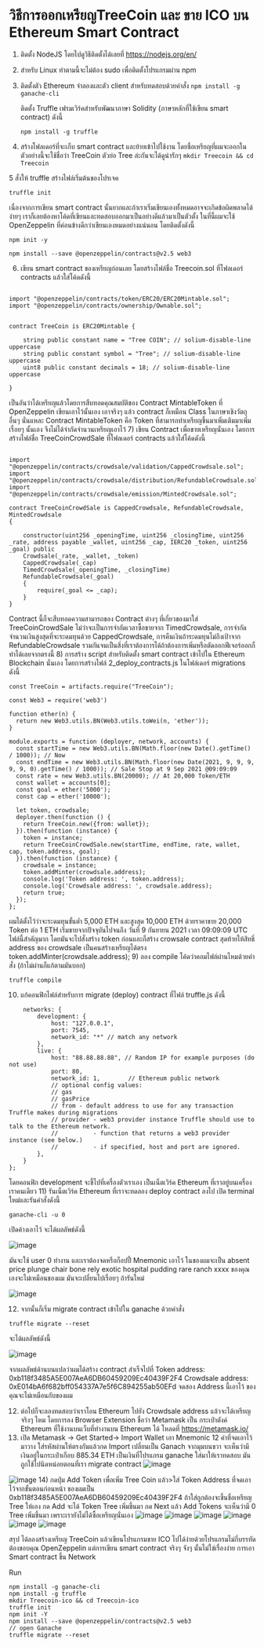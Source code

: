 # วิธีการออกเหรียญTreeCoin และ ขาย ICO บน Ethereum Smart Contract
1.	ติดตั้ง NodeJS โดยไปดูวิธีติดตั้งได้เลยที่ https://nodejs.org/en/
2.  สำหรับ Linux ทำตามนี้จะไม่ต้อง sudo เพื่อติดตั้งโปรแกรมผ่าน npm
3.  ติดตั้งตัว Ethereum จำลองและตัว client สำหรับทดสอบด้วยคำสั่ง
    ```npm install -g ganache-cli```

    ติดตั้ง Truffle เฟรมเวิร์คสำหรับพัฒนาภาษา Solidity (ภาษาหลักที่ใช้เขียน smart contract) ดังนี้
    
    ```npm install -g truffle ```
    
 4. สร้างโฟลเดอร์ที่จะเก็บ smart contract และย้ายเข้าไปใช้งาน โดยชื่อเหรียญที่ผมจะออกในตัวอย่างนี้จะใช้ชื่อว่า TreeCoin ตัวย่อ Tree ล่ะกันจะได้ดูน่ารักๆ
   ```mkdir Treecoin && cd Treecoin```
   
 5  สั่งให้ truffle สร้างไฟล์เริ่มต้นของโปรเจค
 
```truffle init```
     
เนื่องจากการเขียน smart contract นั้นยากและถ้าเราเริ่มเขียนเองทั้งหมดอาจจะเกิดข้อผิดพลาดได้ง่ายๆ เราก็เลยต้องหาโค้ดที่เขียนและทดสอบออกมาเป็นอย่างดีแล้วมาเป็นตัวตั้ง ในที่นี้ผมจะใช้ OpenZeppelin ที่ค่อนข้างดีกว่าเขียนเองหมดอย่างแน่นอน โดยติดตั้งดังนี้

```npm init -y```

```npm install --save @openzeppelin/contracts@v2.5 web3 ```


6) เขียน smart contract ของเหรียญก่อนเลย โดยสร้างไฟล์ชื่อ Treecoin.sol ที่โฟลเดอร์ contracts แล้วใส่โค้ดดังนี้

``` pragma solidity >=0.4.21 <0.7.0;

import "@openzeppelin/contracts/token/ERC20/ERC20Mintable.sol";
import "@openzeppelin/contracts/ownership/Ownable.sol";


contract TreeCoin is ERC20Mintable {

    string public constant name = "Tree COIN"; // solium-disable-line uppercase
    string public constant symbol = "Tree"; // solium-disable-line uppercase
    uint8 public constant decimals = 18; // solium-disable-line uppercase

}
```


เป็นอันว่าได้เหรียญแล้วโดยการสืบทอดคุณสมบัติของ Contract MintableToken ที่ OpenZeppelin เขียนเอาไว้นั้นเอง เอาจริงๆ 
แล้ว contract ก็เหมือน Class ในภาษาเชิงวัตถุอื่นๆ นั่นแหละ Contract MintableToken คือ Token ที่สามารถทำเหรียญขึ้นมาเพิ่มเติมมาเพิ่มเรื่อยๆ นั้นเอง จึงไม่ได้จำกัดจำนวนเหรียญเอาไว้
7) เขียน Contract เพื่อขายเหรียญนั่นเอง โดยการสร้างไฟล์ชื่อ TreeCoinCrowdSale ที่โฟลเดอร์ contracts แล้วใส่โค้ดดังนี้

```pragma solidity >=0.4.21 <0.7.0;

import "@openzeppelin/contracts/crowdsale/validation/CappedCrowdsale.sol";
import "@openzeppelin/contracts/crowdsale/distribution/RefundableCrowdsale.sol";
import "@openzeppelin/contracts/crowdsale/emission/MintedCrowdsale.sol";

contract TreeCoinCrowdSale is CappedCrowdsale, RefundableCrowdsale, MintedCrowdsale
{

    constructor(uint256 _openingTime, uint256 _closingTime, uint256 _rate, address payable _wallet, uint256 _cap, IERC20 _token, uint256 _goal) public
    Crowdsale(_rate, _wallet, _token)
    CappedCrowdsale(_cap)
    TimedCrowdsale(_openingTime, _closingTime)
    RefundableCrowdsale(_goal)
    {
        require(_goal <= _cap);
    }
}
```

Contract นี้ก็จะสืบทอดความสามารถของ Contract ต่างๆ ที่เกี่ยวของมาใส่ TreeCoinCrowdSale ไม่ว่าจะเป็นการจำกัดเวลาซื้อขายจาก TimedCrowdsale, การจำกัดจำนวนเงินสูงสุดที่จะระดมทุนด้วย CappedCrowdsale, การคืนเงินถ้าระดมทุนไม่ถึงเป้าจาก RefundableCrowdsale รวมกันจนเป็นสิ่งที่เราต้องการได้ถ้าต้องการเพิ่มหรือตัดออกฟีเจอร์ออกก็ทำได้เลยจากตรงนี้
8) การสร้าง script สำหรับติดตั้ง smart contract เข้าไปใน Ethereum Blockchain นั่นเอง โดยการสร้างไฟล์ 2_deploy_contracts.js ในโฟล์เดอร์ migrations ดังนี้

```const TreeCoinCrowdSale = artifacts.require("TreeCoinCrowdSale");
const TreeCoin = artifacts.require("TreeCoin");

const Web3 = require('web3')

function ether(n) {
  return new Web3.utils.BN(Web3.utils.toWei(n, 'ether'));
}

module.exports = function (deployer, network, accounts) {
  const startTime = new Web3.utils.BN(Math.floor(new Date().getTime() / 1000)); // Now
  const endTime = new Web3.utils.BN(Math.floor(new Date(2021, 9, 9, 9, 9, 9, 0).getTime() / 1000)); // Sale Stop at 9 Sep 2021 @09:09:09
  const rate = new Web3.utils.BN(20000); // At 20,000 Token/ETH
  const wallet = accounts[0];
  const goal = ether('5000');
  const cap = ether('10000');

  let token, crowdsale;
  deployer.then(function () {
    return TreeCoin.new({from: wallet});
  }).then(function (instance) {
    token = instance;
    return TreeCoinCrowdSale.new(startTime, endTime, rate, wallet, cap, token.address, goal);
  }).then(function (instance) {
    crowdsale = instance;
    token.addMinter(crowdsale.address);
    console.log('Token address: ', token.address);
    console.log('Crowdsale address: ', crowdsale.address);
    return true;
  });
};
```


ผมได้ตั้งไว้ว่าจะระดมทุนขั้นต่ำ 5,000 ETH และสูงสุด 10,000 ETH ด้วยราคาขาย 20,000 Token ต่อ 1 ETH เริ่มขายจากปัจจุบันไปจนถึง วันที่ 9 กันยายน 2021 เวลา 09:09:09 UTC ไฟล์นี้สำคัญมาก โดยมันจะไปสั่งสร้าง token ก่อนและก็สร้าง crowsale contract สุดท้ายให้สิทธิ์ address ของ crowdsale เป็นคนสร้างเหรียญได้ตรง token.addMinter(crowdsale.address);
9) ลอง compile โค้ดว่าคอมไฟล์ผ่านไหมด้วยคำสั่ง (ถ้าไม่ผ่านก็แก้ตามมันบอก)

```truffle compile```

10) แก้คอนฟิกไฟล์สำหรับการ migrate (deploy) contract ที่ไฟล์ truffle.js ดังนี้

```module.exports = {
    networks: {
        development: {
            host: "127.0.0.1",
            port: 7545,
            network_id: "*" // match any network
        },
        live: {
            host: "88.88.88.88", // Random IP for example purposes (do not use)
            port: 80,
            network_id: 1,        // Ethereum public network
            // optional config values:
            // gas
            // gasPrice
            // from - default address to use for any transaction Truffle makes during migrations
            // provider - web3 provider instance Truffle should use to talk to the Ethereum network.
            //          - function that returns a web3 provider instance (see below.)
            //          - if specified, host and port are ignored.
        },
    }
};
```

โดยคอนฟิก development จะชี้ไปที่เครื่องตัวเราเอง เป็นเน็ตเวิร์ค Ethereum ที่เราอยู่บนเครื่องเราคนเดียว
11) รันเน็ตเวิร์ค Ethereum ที่เราจะทดลอง deploy contract ลงไป เปิด terminal ใหม่และรันคำสั่งดังนี้

```ganache-cli -u 0```

เปิดค้างเอาไว้ จะได้ผลลัพธ์ดังนี้

![image](https://user-images.githubusercontent.com/48530299/104823993-ebcbeb00-5880-11eb-911a-b8ed0346286b.png)

มันจะใช้ user 0 ทำงาน และเราต้องจดหรือก็อปปี้ Mnemonic เอาไว้ ในของผมจะเป็น absent price plunge chair bone rely exotic hospital pudding rare ranch xxxx ของคุณเองจะไม่เหมือนของผม มันจะเปลี่ยนไปเรื่อยๆ ถ้ารันใหม่

![image](https://user-images.githubusercontent.com/48530299/104824118-ce4b5100-5881-11eb-91d1-bae18985c2de.png)

12) จากนั้นก็เริ่ม migrate contract เข้าไปใน ganache ด้วยคำสั่ง

```truffle migrate --reset```

จะได้ผลลัพธ์ดังนี้

![image](https://user-images.githubusercontent.com/48530299/104824283-fdae8d80-5882-11eb-97a5-b2de56abfe2e.png)

จากผลลัพธ์ด้านบนแปลว่าผมได้สร้าง contract สำเร็จไปที่
Token address: 0xb118f3485A5E007AeA6DB60459209Ec40439F2F4
Crowdsale address: 0xE014bA6f682bff054337A7e5f6C894255ab50EFd
จดสอง Address นี้เอาไว้ ของคุณจะไม่เหมือนกับของผม

12) ต่อไปก็จะลองทดสอบว่าเราโอน Ethereum ไปยัง Crowdsale address แล้วจะได้เหรียญจริงๆ ไหม โดยการลง Browser Extension ชื่อว่า Metamask เป็น กระเป๋าตังค์ Ethereum ที่ใช้งานบนเว็บที่ทำงานบน Ethereum ได้ โหลดที่ https://metamask.io/
13) เปิด Metamask -> Get Started-> Import Wallet
เอา Mnemonic 12 คำที่จดเอาไว้มาวาง ใส่รหัสผ่านให้ตรงกันแล้วกด Import เปลี่ยนเป็น Ganach จากมุมบนขวา จะเห็นว่ามีเงินอยู่ในกระเป๋าเกือบ 885.34 ETH เป็นเงินที่โปรแกรม ganache ใส่มาให้เราทดสอบ มันถูกใช้ไปนิดหน่อยตอนที่เรา migrate contract
![image](https://user-images.githubusercontent.com/48530299/104824640-25532500-5886-11eb-833f-0e9a74cee90d.png)

![image](https://user-images.githubusercontent.com/48530299/104824687-8ed33380-5886-11eb-95b0-996c907019f8.png)
14) กดปุ่ม Add Token เพื่อเพิ่ม Tree Coin แล้ว>ใส่ Token Address ที่จดเอาไว้จากขั้นตอนก่อนหน้า ของผมเป็น 0xb118f3485A5E007AeA6DB60459209Ec40439F2F4 ถ้าใส่ถูกต้องจะขึ้นชื่อเหรียญ Tree ให้เอง กด Add จะได้ Token Tree เพิ่มขึ้นมา กด Next แล้ว Add Tokens จะเห็นว่ามี 0 Tree เพิ่มขึ้นมา เพราะเรายังไม่ได้ซื้อเหรียญนั่นเอง
![image](https://user-images.githubusercontent.com/48530299/104824756-5122da80-5887-11eb-9f2f-8b484721009e.png)
![image](https://user-images.githubusercontent.com/48530299/104824791-b24aae00-5887-11eb-8847-494c13fe162d.png)
![image](https://user-images.githubusercontent.com/48530299/104824832-081f5600-5888-11eb-8901-ca0745a484e9.png)
![image](https://user-images.githubusercontent.com/48530299/104824924-f7bbab00-5888-11eb-84e0-86a40a5fe10c.png)
![image](https://user-images.githubusercontent.com/48530299/104824967-4e28e980-5889-11eb-8317-d5ea0d9e1bed.png)
![image](https://user-images.githubusercontent.com/48530299/104825003-9fd17400-5889-11eb-914b-fce06e63af31.png)



สรุป
ได้ลองสร้างเหรียญ TreeCoin แล้วเขียนโปรแกรมขาย ICO ไปได้ง่ายด้วยโปรแกรมไม่กี่บรรทัด ต้องขอบคุณ OpenZeppelin 
แต่การเขียน smart contract จริงๆ จังๆ นั้นไม่ใช่เรื่องง่าย การเอา Smart contract ขึ้น Network 















Run
```
npm install -g ganache-cli
npm install -g truffle
mkdir Treecoin-ico && cd Treecoin-ico
truffle init
npm init -Y
npm install --save @openzeppelin/contracts@v2.5 web3
// open Ganache
truffle migrate --reset
```
